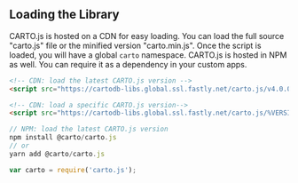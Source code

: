 ## Loading the Library 
CARTO.js is hosted on a CDN for easy loading. You can load the full source "carto.js" file or the minified version "carto.min.js". Once the script is loaded, you will have a global `carto` namespace.
CARTO.js is hosted in NPM as well. You can require it as a dependency in your custom apps.

```html
<!-- CDN: load the latest CARTO.js version -->
<script src="https://cartodb-libs.global.ssl.fastly.net/carto.js/v4.0.0/carto.min.js"></script>

<!-- CDN: load a specific CARTO.js version-->
<script src="https://cartodb-libs.global.ssl.fastly.net/carto.js/%VERSION%/carto.min.js"></script>
```

```javascript
// NPM: load the latest CARTO.js version
npm install @carto/carto.js
// or
yarn add @carto/carto.js

var carto = require('carto.js');
```
